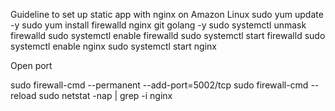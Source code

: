 Guideline to set up static app with nginx on Amazon Linux
sudo yum update -y
sudo yum install firewalld nginx git golang -y
sudo systemctl unmask firewalld
sudo systemctl enable firewalld
sudo systemctl start firewalld
sudo systemctl enable nginx
sudo systemctl start nginx

Open port

sudo firewall-cmd --permanent --add-port=5002/tcp
sudo firewall-cmd --reload
sudo netstat -nap | grep -i nginx